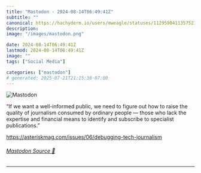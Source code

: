 ```yaml
---
title: "Mastodon - 2024-08-14T06:49:41Z"
subtitle: ""
canonical: https://hachyderm.io/users/mweagle/statuses/112959041135752125
description:
image: "/images/mastodon.png"

date: 2024-08-14T06:49:41Z
lastmod: 2024-08-14T06:49:41Z
image: ""
tags: ["Social Media"]

categories: ["mastodon"]
# generated: 2025-07-21T21:15:38-07:00
---
```

![Mastodon](/images/mastodon.png)

<p>“If we want a well-informed public, we need to figure out how to raise the quality of journalism consumed by ordinary people — those who lack the expertise and financial means to identify and subscribe to specialist publications.”</p><p><a href="https://asteriskmag.com/issues/06/debugging-tech-journalism" target="_blank" rel="nofollow noopener noreferrer" translate="no"><span class="invisible">https://</span><span class="ellipsis">asteriskmag.com/issues/06/debu</span><span class="invisible">gging-tech-journalism</span></a></p>


###### [Mastodon Source 🐘](https://hachyderm.io/@mweagle/112959041135752125)

___

